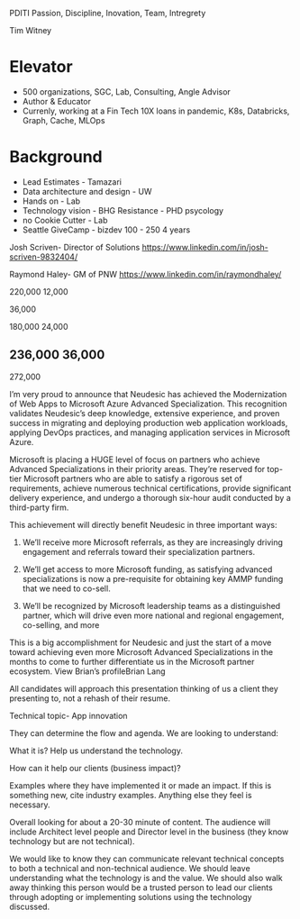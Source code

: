 PDITI Passion, Discipline, Inovation, Team, Intregrety

Tim Witney


# Elevator
- 500 organizations, SGC, Lab, Consulting, Angle Advisor
- Author & Educator
- Currenly, working at a Fin Tech 10X loans in pandemic, 
    K8s, Databricks, Graph, Cache, MLOps


# Background
- Lead Estimates - Tamazari
- Data architecture and design - UW
- Hands on - Lab
- Technology vision - BHG 
    Resistance - PHD psycology
- no Cookie Cutter - Lab
- Seattle GiveCamp - bizdev 100 - 250 4 years


Josh Scriven- Director of Solutions 
https://www.linkedin.com/in/josh-scriven-9832404/


Raymond Haley- GM of PNW
https://www.linkedin.com/in/raymondhaley/

220,000
12,000


36,000


180,000
24,000


236,000
36,000
-------
272,000





I’m very proud to announce that Neudesic has achieved the Modernization of Web Apps to Microsoft Azure Advanced Specialization. This recognition validates Neudesic’s deep knowledge, extensive experience, and proven success in migrating and deploying production web application workloads, applying DevOps practices, and managing application services in Microsoft Azure.

Microsoft is placing a HUGE level of focus on partners who achieve Advanced Specializations in their priority areas. They’re reserved for top-tier Microsoft partners who are able to satisfy a rigorous set of requirements, achieve numerous technical certifications, provide significant delivery experience, and undergo a thorough six-hour audit conducted by a third-party firm.

This achievement will directly benefit Neudesic in three important ways:

1) We’ll receive more Microsoft referrals, as they are increasingly driving engagement and referrals toward their specialization partners.

2) We’ll get access to more Microsoft funding, as satisfying advanced specializations is now a pre-requisite for obtaining key AMMP funding that we need to co-sell.

3) We’ll be recognized by Microsoft leadership teams as a distinguished partner, which will drive even more national and regional engagement, co-selling, and more

This is a big accomplishment for Neudesic and just the start of a move toward achieving even more Microsoft Advanced Specializations in the months to come to further differentiate us in the Microsoft partner ecosystem.
View Brian’s profileBrian Lang



All candidates will approach this presentation thinking of us a client they presenting to, not a rehash of their resume.
 
Technical topic- App innovation 

They can determine the flow and agenda. We are looking to understand:

What it is? Help us understand the technology.

How can it help our clients (business impact)?

Examples where they have implemented it or made an impact. If this is something new, cite industry examples.
Anything else they feel is necessary.

Overall looking for about a 20-30 minute of content. The audience will include Architect level people and Director level in the business (they know technology but are not technical).

We would like to know they can communicate relevant technical concepts to both a technical and non-technical audience. We should leave understanding what the technology is and the value. We should also walk away thinking this person would be a trusted person to lead our clients through adopting or implementing solutions using the technology discussed.
